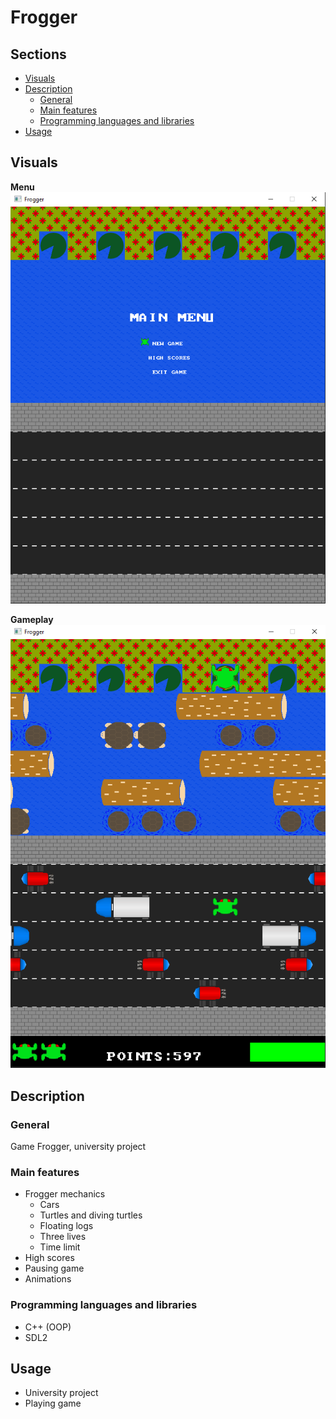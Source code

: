 # Frogger
## Sections

 - [Visuals](#visuals)
 - [Description](#description)
	 - [General](#general)
	 - [Main features](#main-features)
	 - [Programming languages and libraries](#programming-languages-and-libraries)
 - [Usage](#usage)


## Visuals

**Menu**
![menu](Images/main_menu.png)

**Gameplay**
![menu](Images/gameplay.png)

## Description

### General
Game Frogger, university project

### Main features
  - Frogger mechanics
    - Cars
    - Turtles and diving turtles
    - Floating logs
    - Three lives
    - Time limit
  - High scores
  - Pausing game
  - Animations

### Programming languages and libraries
 - C++ (OOP)
 - SDL2

## Usage
 - University project
 - Playing game
